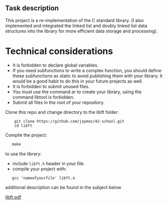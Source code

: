 ## Task description
This project is a re-implementation of the C standard library. (I also implemented and integrated the linked list and doubly linked list data structures into the library for more efficient data storage and processing).

# Technical considerations
- It is forbidden to declare global variables.
- If you need subfunctions to write a complex function, you should define these subfunctions as static to avoid publishing them with your library. It would be a good habit to do this in your future projects as well.
- It is forbidden to submit unused files.
- You must use the command ar to create your library, using the command libtool is forbidden.
- Submit all files in the root of your repository.

Clone this repo and change directory to the libft folder:
```
    git clone https://github.com/jaymoz/42-school.git
    cd libft
```
Compile the project:
```c
   make
```
to use the library:
- include `libft.h` header in your file.
- compile your project with:
```
   gcc 'nameofyourfile' libft.a
```

additional description can be found in the subject below

[libft.pdf](https://github.com/jaymoz/42-school/files/7576737/libft.pdf)

